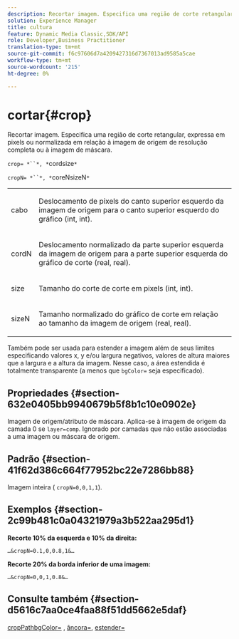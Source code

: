 ```yaml
---
description: Recortar imagem. Especifica uma região de corte retangular, expressa em pixels ou normalizada em relação à imagem de origem de resolução completa ou à imagem de máscara.
solution: Experience Manager
title: cultura
feature: Dynamic Media Classic,SDK/API
role: Developer,Business Practitioner
translation-type: tm+mt
source-git-commit: f6c97606d7a4209427316d7367013ad9585a5cae
workflow-type: tm+mt
source-wordcount: '215'
ht-degree: 0%

---
```



# cortar{#crop}

Recortar imagem. Especifica uma região de corte retangular, expressa em pixels ou normalizada em relação à imagem de origem de resolução completa ou à imagem de máscara.

`crop= *``*, *`cordsize`*`

`cropN= *``*, *`coreNsizeN`*`

<table id="simpletable_472A9AD67AA64419B0877B0535F8B14A"> 
 <tr class="strow"> 
  <td class="stentry"> <p><span class="codeph"> <span class="varname"> cabo</span></span> </p> </td> 
  <td class="stentry"> <p>Deslocamento de pixels do canto superior esquerdo da imagem de origem para o canto superior esquerdo do gráfico (int, int). </p></td> 
 </tr> 
 <tr class="strow"> 
  <td class="stentry"> <p><span class="codeph"> <span class="varname"> cordN</span></span> </p> </td> 
  <td class="stentry"> <p>Deslocamento normalizado da parte superior esquerda da imagem de origem para a parte superior esquerda do gráfico de corte (real, real). </p></td> 
 </tr> 
 <tr class="strow"> 
  <td class="stentry"> <p><span class="codeph"> <span class="varname"> size</span></span> </p></td> 
  <td class="stentry"> <p>Tamanho do corte de corte em pixels (int, int). </p></td> 
 </tr> 
 <tr class="strow"> 
  <td class="stentry"> <p><span class="codeph"> <span class="varname"> sizeN</span></span> </p></td> 
  <td class="stentry"> <p>Tamanho normalizado do gráfico de corte em relação ao tamanho da imagem de origem (real, real). </p></td> 
 </tr> 
</table>

Também pode ser usada para estender a imagem além de seus limites especificando valores x, y e/ou largura negativos, valores de altura maiores que a largura e a altura da imagem. Nesse caso, a área estendida é totalmente transparente (a menos que `bgColor=` seja especificado).

## Propriedades {#section-632e0405bb9940679b5f8b1c10e0902e}

Imagem de origem/atributo de máscara. Aplica-se à imagem de origem da camada 0 se `layer=comp`. Ignorado por camadas que não estão associadas a uma imagem ou máscara de origem.

## Padrão {#section-41f62d386c664f77952bc22e7286bb88}

Imagem inteira ( `cropN=0,0,1,1`).

## Exemplos {#section-2c99b481c0a04321979a3b522aa295d1}

**Recorte 10% da esquerda e 10% da direita:**

`…&cropN=0.1,0,0.8,1&…`

**Recorte 20% da borda inferior de uma imagem:**

`…&cropN=0,0,1,0.8&…`

## Consulte também {#section-d5616c7aa0ce4faa88f51dd5662e5daf}

[](/help/aem-is-ir-api/is-api/http-ref/image-serving-api-ref/c-http-protocol-reference/c-command-reference/r-croppath.md) [cropPathbgColor=](../../../../../is-api/http-ref/image-serving-api-ref/c-http-protocol-reference/c-command-reference/r-bgcolor.md#reference-441371ba4ef54fe781887c5ae448f6ab) ,  [âncora=](../../../../../is-api/http-ref/image-serving-api-ref/c-http-protocol-reference/c-command-reference/r-anchor.md#reference-6661e548ab284b82828d8d94c8ddeb7c),  [estender=](../../../../../is-api/http-ref/image-serving-api-ref/c-http-protocol-reference/c-command-reference/r-extend.md#reference-7e9156beb285459d830e2d56782a74ac)
